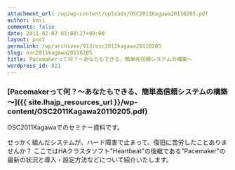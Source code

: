 ```yaml
---
attachment_url: /wp/wp-content/uploads/OSC2011Kagawa20110205.pdf
author: kmii
comments: false
date: 2011-02-07 05:00:27+00:00
layout: post
permalink: /wp/archives/913/osc2011kagawa20110205
slug: osc2011kagawa20110205
title: Pacemakerって何？～あなたもできる、簡単高信頼システムの構築～
wordpress_id: 921
---
```


### [Pacemakerって何？～あなたもできる、簡単高信頼システムの構築～]({{ site.lhajp_resources_url }}/wp-content/OSC2011Kagawa20110205.pdf)

OSC2011Kagawaでのセミナー資料です。

せっかく組んだシステムが、ハード障害で止まって、復旧に苦労したことありませんか？
ここではHAクラスタソフト"Heartbeat"の後継である"Pacemaker"の最新の状況と導入・設定方法などについて紹介いたします。
